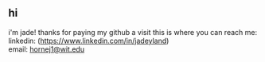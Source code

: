 ## hi

i'm jade! thanks for paying my github a visit
this is where you can reach me:
linkedin: (https://www.linkedin.com/in/jadeyland) \
email: hornej1@wit.edu
